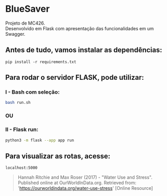 # BlueSaver
Projeto de MC426.  
Desenvolvido em Flask com apresentação das funcionalidades em um Swagger.

## Antes de tudo, vamos instalar as dependências:

``` pip install -r requirements.txt ```


## Para rodar o servidor FLASK, pode utilizar:
### I - Bash com seleção:
```bash
bash run.sh
```
### OU

### II - Flask run:
```bash
python3 -m flask --app app run
```

## Para visualizar as rotas, acesse:
```
localhost:5000
```

> Hannah Ritchie and Max Roser (2017) - "Water Use and Stress". Published online at OurWorldInData.org. Retrieved from: 'https://ourworldindata.org/water-use-stress' [Online Resource]

